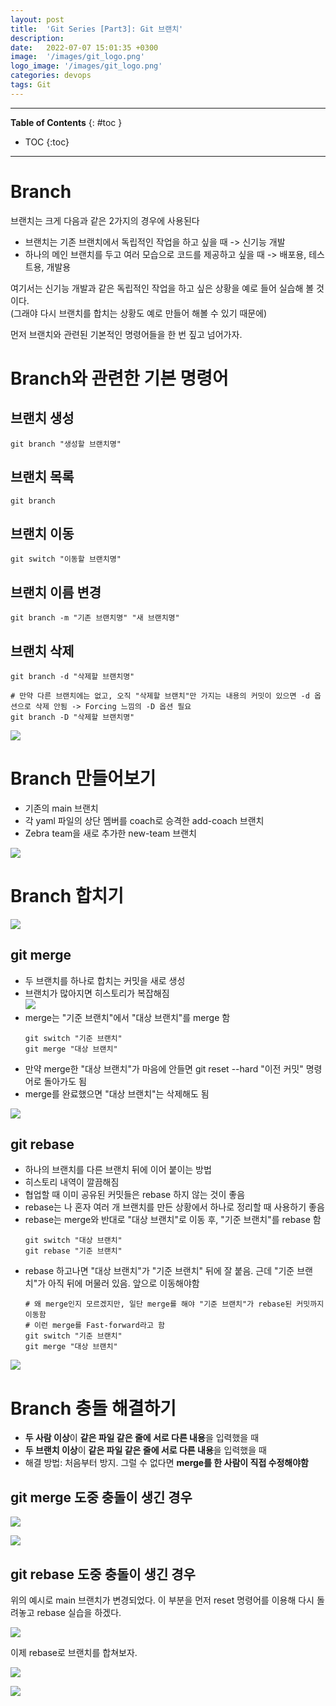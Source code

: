 ```yaml
---
layout: post
title:  'Git Series [Part3]: Git 브랜치'
description: 
date:   2022-07-07 15:01:35 +0300
image:  '/images/git_logo.png'
logo_image: '/images/git_logo.png'
categories: devops
tags: Git
---
```

---

**Table of Contents**
{: #toc }
*  TOC
{:toc}

---

# Branch

브랜치는 크게 다음과 같은 2가지의 경우에 사용된다

- 브랜치는 기존 브랜치에서 독립적인 작업을 하고 싶을 때 -> 신기능 개발
- 하나의 메인 브랜치를 두고 여러 모습으로 코드를 제공하고 싶을 때 -> 배포용, 테스트용, 개발용

여기서는 신기능 개발과 같은 독립적인 작업을 하고 싶은 상황을 예로 들어 실습해 볼 것이다.  
(그래야 다시 브랜치를 합치는 상황도 예로 만들어 해볼 수 있기 때문에)  

먼저 브랜치와 관련된 기본적인 명령어들을 한 번 짚고 넘어가자.  

# Branch와 관련한 기본 명령어

## 브랜치 생성

```
git branch "생성할 브랜치명"
```

## 브랜치 목록

```
git branch
```

## 브랜치 이동

```
git switch "이동할 브랜치명"
```

## 브랜치 이름 변경

```
git branch -m "기존 브랜치명" "새 브랜치명"
```

## 브랜치 삭제

```
git branch -d "삭제할 브랜치명"

# 만약 다른 브랜치에는 없고, 오직 "삭제할 브랜치"만 가지는 내용의 커밋이 있으면 -d 옵션으로 삭제 안됨 -> Forcing 느낌의 -D 옵션 필요
git branch -D "삭제할 브랜치명"
```

![](/images/git_40.png)

# Branch 만들어보기

- 기존의 main 브랜치
- 각 yaml 파일의 상단 멤버를 coach로 승격한 add-coach 브랜치
- Zebra team을 새로 추가한 new-team 브랜치

![](/images/git_41.png)

# Branch 합치기

![](/images/git_42.png)

## git merge

- 두 브랜치를 하나로 합치는 커밋을 새로 생성
- 브랜치가 많아지면 히스토리가 복잡해짐  
    ![](/images/git_43.png)
- merge는 "기준 브랜치"에서 "대상 브랜치"를 merge 함
  ```
  git switch "기준 브랜치"
  git merge "대상 브랜치"
  ```
- 만약 merge한 "대상 브랜치"가 마음에 안들면 git reset --hard "이전 커밋" 명령어로 돌아가도 됨
- merge를 완료했으면 "대상 브랜치"는 삭제해도 됨

![](/images/git_44.png)

## git rebase 

- 하나의 브랜치를 다른 브랜치 뒤에 이어 붙이는 방법
- 히스토리 내역이 깔끔해짐
- 협업할 때 이미 공유된 커밋들은 rebase 하지 않는 것이 좋음
- rebase는 나 혼자 여러 개 브랜치를 만든 상황에서 하나로 정리할 때 사용하기 좋음
- rebase는 merge와 반대로 "대상 브랜치"로 이동 후, "기준 브랜치"를 rebase 함
  ```
  git switch "대상 브랜치"
  git rebase "기준 브랜치"
  ```
- rebase 하고나면 "대상 브랜치"가 "기준 브랜치" 뒤에 잘 붙음. 근데 "기준 브랜치"가 아직 뒤에 머물러 있음. 앞으로 이동해야함
  ```
  # 왜 merge인지 모르겠지만, 일단 merge를 해야 "기준 브랜치"가 rebase된 커밋까지 이동함
  # 이런 merge를 Fast-forward라고 함
  git switch "기준 브랜치"
  git merge "대상 브랜치"
  ```

![](/images/git_45.png)

# Branch 충돌 해결하기

- **두 사람 이상**이 **같은 파일 같은 줄에 서로 다른 내용**을 입력했을 때
- **두 브랜치 이상**이 **같은 파일 같은 줄에 서로 다른 내용**을 입력했을 때
- 해결 방법: 처음부터 방지. 그럴 수 없다면 **merge를 한 사람이 직접 수정해야함**

## git merge 도중 충돌이 생긴 경우

![](/images/git_46.png)

![](/images/git_47.png)

## git rebase 도중 충돌이 생긴 경우

위의 예시로 main 브랜치가 변경되었다. 이 부분을 먼저 reset 명령어를 이용해 다시 돌려놓고 rebase 실습을 하겠다.  

![](/images/git_48.png)

이제 rebase로 브랜치를 합쳐보자.  

![](/images/git_49.png)

![](/images/git_50.png)